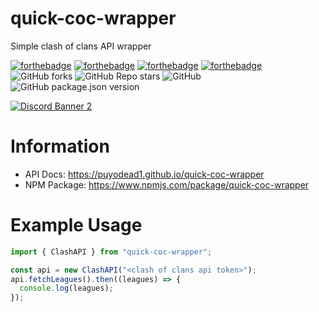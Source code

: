 # quick-coc-wrapper

Simple clash of clans API wrapper

[![forthebadge](https://forthebadge.com/images/badges/built-with-love.svg)](https://forthebadge.com)
[![forthebadge](https://forthebadge.com/images/badges/designed-in-ms-paint.svg)](https://forthebadge.com)
[![forthebadge](https://forthebadge.com/images/badges/made-with-javascript.svg)](https://forthebadge.com)
[![forthebadge](https://forthebadge.com/images/badges/approved-by-george-costanza.svg)](https://forthebadge.com)
![GitHub forks](https://img.shields.io/github/forks/Puyodead1/quick-coc-wrapper?style=for-the-badge)
![GitHub Repo stars](https://img.shields.io/github/stars/Puyodead1/quick-coc-wrapper?style=for-the-badge)
![GitHub](https://img.shields.io/github/license/Puyodead1/quick-coc-wrapper?style=for-the-badge)
![GitHub package.json version](https://img.shields.io/github/package-json/v/Puyodead1/quick-coc-wrapper?style=for-the-badge)

[![Discord Banner 2](https://discordapp.com/api/guilds/589200717277954093/widget.png?style=banner2)](https://discord.gg/tMzrSxQ)

# Information

- API Docs: https://puyodead1.github.io/quick-coc-wrapper
- NPM Package: https://www.npmjs.com/package/quick-coc-wrapper

# Example Usage

```ts
import { ClashAPI } from "quick-coc-wrapper";

const api = new ClashAPI("<clash of clans api token>");
api.fetchLeagues().then((leagues) => {
  console.log(leagues);
});
```
